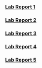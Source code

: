 ### [Lab Report 1](lab-report-1/lab-report-1.md)

### [Lab Report 2](lab-report-2/lab-report-2.md)

### [Lab Report 3](lab-report-3/lab-report-3.md)

### [Lab Report 4](lab-report-4/lab-report-4.md)

### [Lab Report 5](lab-report-5/lab-report-5.md)
